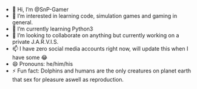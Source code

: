 - 👋 Hi, I’m @SnP-Gamer
- 👀 I’m interested in learning code, simulation games and gaming in general.
- 🌱 I’m currently learning Python3 
- 💞️ I’m looking to collaborate on anything but currently working on a private J.A.R.V.I.S.
- 📫 I have zero social media accounts right now, will update this when I have some 😂
- 😄 Pronouns: he/him/his
- ⚡ Fun fact: Dolphins and humans are the only creatures on planet earth that sex for pleasure aswell as reproduction.

<!---
SnP-Gamer/SnP-Gamer is a ✨ special ✨ repository because its `README.md` (this file) appears on your GitHub profile.
You can click the Preview link to take a look at your changes.
--->
